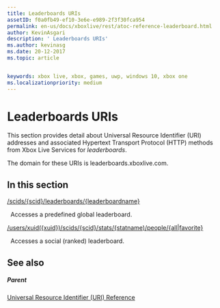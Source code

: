 ```yaml
---
title: Leaderboards URIs
assetID: f0a0fb49-ef10-3e6e-e989-2f3f30fca954
permalink: en-us/docs/xboxlive/rest/atoc-reference-leaderboard.html
author: KevinAsgari
description: ' Leaderboards URIs'
ms.author: kevinasg
ms.date: 20-12-2017
ms.topic: article


keywords: xbox live, xbox, games, uwp, windows 10, xbox one
ms.localizationpriority: medium
---
```



# Leaderboards URIs

This section provides detail about Universal Resource Identifier (URI) addresses and associated Hypertext Transport Protocol (HTTP) methods from Xbox Live Services for *leaderboards*.

The domain for these URIs is leaderboards.xboxlive.com.

<a id="ID4EDB"></a>


## In this section

[/scids/{scid}/leaderboards/{leaderboardname}](uri-scidsscidleaderboardsleaderboardname.md)

&nbsp;&nbsp;Accesses a predefined global leaderboard.

[/users/xuid({xuid})/scids/{scid}/stats/{statname)/people/{all\|favorite}](uri-usersxuidscidstatnamepeople.md)

&nbsp;&nbsp;Accesses a social (ranked) leaderboard.
 
<a id="ID4EMB"></a>


## See also

<a id="ID4EOB"></a>


##### Parent

[Universal Resource Identifier (URI) Reference](../atoc-xboxlivews-reference-uris.md)
